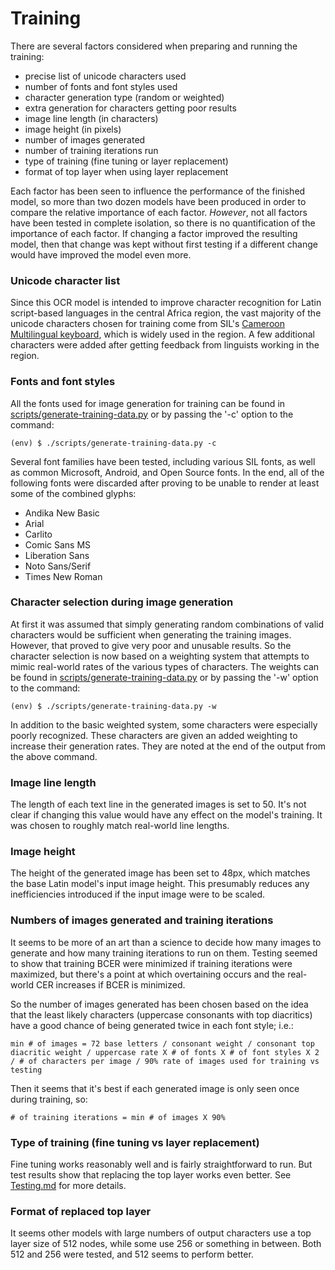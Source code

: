 # Training

There are several factors considered when preparing and running the training:
- precise list of unicode characters used
- number of fonts and font styles used
- character generation type (random or weighted)
- extra generation for characters getting poor results
- image line length (in characters)
- image height (in pixels)
- number of images generated
- number of training iterations run
- type of training (fine tuning or layer replacement)
- format of top layer when using layer replacement

Each factor has been seen to influence the performance of the finished model, so more than two dozen models have been produced in order to compare the relative importance of each factor.
*However*, not all factors have been tested in complete isolation, so there is no quantification of the importance of each factor. If changing a factor improved the resulting model, then that change was kept without first testing if a different change would have improved the model even more.

### Unicode character list

Since this OCR model is intended to improve character recognition for Latin script-based languages in the central Africa region, the vast majority of the unicode characters chosen for training come from SIL's [Cameroon Multilingual keyboard](https://langtechcameroon.info/keyboard/), which is widely used in the region. A few additional characters were added after getting feedback from linguists working in the region.

### Fonts and font styles

All the fonts used for image generation for training can be found in [scripts/generate-training-data.py](scripts/generate-training-data.py) or by passing the '-c' option to the command:
```
(env) $ ./scripts/generate-training-data.py -c
```

Several font families have been tested, including various SIL fonts, as well as common Microsoft, Android, and Open Source fonts. In the end, all of the following fonts were discarded after proving to be unable to render at least some of the combined glyphs:
- Andika New Basic
- Arial
- Carlito
- Comic Sans MS
- Liberation Sans
- Noto Sans/Serif
- Times New Roman

### Character selection during image generation

At first it was assumed that simply generating random combinations of valid characters would be sufficient when generating the training images. However, that proved to give very poor and unusable results. So the character selection is now based on a weighting system that attempts to mimic real-world rates of the various types of characters. The weights can be found in [scripts/generate-training-data.py](scripts/generate-training-data.py) or by passing the '-w' option to the command:
```
(env) $ ./scripts/generate-training-data.py -w
```

In addition to the basic weighted system, some characters were especially poorly recognized. These characters are given an added weighting to increase their generation rates. They are noted at the end of the output from the above command.

### Image line length

The length of each text line in the generated images is set to 50. It's not clear if changing this value would have any effect on the model's training. It was chosen to roughly match real-world line lengths.

### Image height

The height of the generated image has been set to 48px, which matches the base Latin model's input image height. This presumably reduces any inefficiencies introduced if the input image were to be scaled.

### Numbers of images generated and training iterations

It seems to be more of an art than a science to decide how many images to generate and how many training iterations to run on them. Testing seemed to show that training BCER were minimized if training iterations were maximized, but there's a point at which overtaining occurs and the real-world CER increases if BCER is minimized.

So the number of images generated has been chosen based on the idea that the least likely characters (uppercase consonants with top diacritics) have a good chance of being generated twice in each font style; i.e.:
```
min # of images = 72 base letters / consonant weight / consonant top diacritic weight / uppercase rate X # of fonts X # of font styles X 2 / # of characters per image / 90% rate of images used for training vs testing
```

Then it seems that it's best if each generated image is only seen once during training, so:
```
# of training iterations = min # of images X 90%
```

### Type of training (fine tuning vs layer replacement)

Fine tuning works reasonably well and is fairly straightforward to run. But test results show that replacing the top layer works even better. See [Testing.md](Testing.md) for more details.

### Format of replaced top layer

It seems other models with large numbers of output characters use a top layer size of 512 nodes, while some use 256 or something in between. Both 512 and 256 were tested, and 512 seems to perform better.
